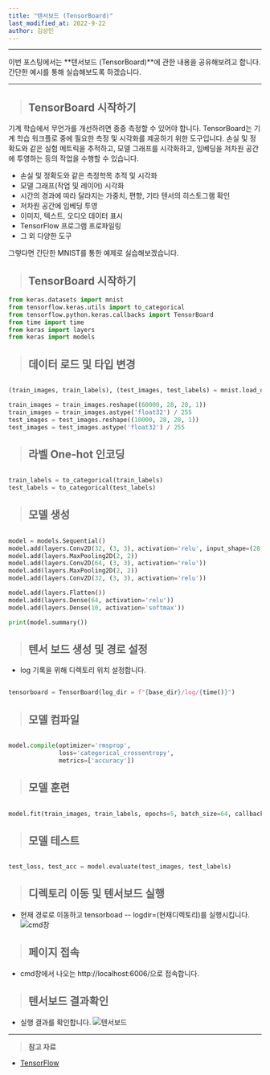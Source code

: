 ```yaml
---
title: "텐서보드 (TensorBoard)"
last_modified_at: 2022-9-22
author: 김상민
---
```


-------------

이번 포스팅에서는 **텐서보드 (TensorBoard)**에 관한 내용을 공유해보려고 합니다. 간단한 예시를 통해 실습해보도록 하겠습니다.

---------------

> ## TensorBoard 시작하기
기계 학습에서 무언가를 개선하려면 종종 측정할 수 있어야 합니다. TensorBoard는 기계 학습 워크플로 중에 필요한 측정 및 시각화를 제공하기 위한 도구입니다. 손실 및 정확도와 같은 실험 메트릭을 추적하고, 모델 그래프를 시각화하고, 임베딩을 저차원 공간에 투영하는 등의 작업을 수행할 수 있습니다.

   - 손실 및 정확도와 같은 측정학목 추적 및 시각화
   - 모델 그래프(작업 및 레이어) 시각화
   - 시간의 경과에 따라 달라지는 가중치, 편향, 기타 텐서의 히스토그램 확인
   - 저차원 공간에 임베딩 투영
   - 이미지, 텍스트, 오디오 데이터 표시
   - TensorFlow 프로그램 프로파일링
   - 그 외 다양한 도구


그렇다면 간단한 MNIST를 통한 예제로 실습해보겠습니다.


> ## TensorBoard 시작하기

```Python
from keras.datasets import mnist
from tensorflow.keras.utils import to_categorical
from tensorflow.python.keras.callbacks import TensorBoard
from time import time
from keras import layers
from keras import models
```


> ## 데이터 로드 및 타입 변경

```Python

(train_images, train_labels), (test_images, test_labels) = mnist.load_data() 

train_images = train_images.reshape((60000, 28, 28, 1))
train_images = train_images.astype('float32') / 255
test_images = test_images.reshape((10000, 28, 28, 1))
test_images = test_images.astype('float32') / 255

```


> ## 라벨 One-hot 인코딩

```Python

train_labels = to_categorical(train_labels)
test_labels = to_categorical(test_labels)

```


> ## 모델 생성

```Python

model = models.Sequential()
model.add(layers.Conv2D(32, (3, 3), activation='relu', input_shape=(28, 28, 1), padding='same'))
model.add(layers.MaxPooling2D(2, 2))
model.add(layers.Conv2D(64, (3, 3), activation='relu'))
model.add(layers.MaxPooling2D(2, 2))
model.add(layers.Conv2D(32, (3, 3), activation='relu'))

model.add(layers.Flatten())
model.add(layers.Dense(64, activation='relu'))
model.add(layers.Dense(10, activation='softmax'))

print(model.summary())

```


> ## 텐서 보드 생성 및 경로 설정
   - log 기록을 위해 디렉토리 위치 설정합니다.

```Python

tensorboard = TensorBoard(log_dir = f"{base_dir}/log/{time()}")

```


> ## 모델 컴파일

```Python

model.compile(optimizer='rmsprop',
              loss='categorical_crossentropy',
              metrics=['accuracy'])

```


> ## 모델 훈련

```Python

model.fit(train_images, train_labels, epochs=5, batch_size=64, callbacks=[tensorboard])

```


> ## 모델 테스트

```Python

test_loss, test_acc = model.evaluate(test_images, test_labels)

```


> ## 디렉토리 이동 및 텐서보드 실행
  - 현재 경로로 이동하고 tensorboad -- logdir=(현재디렉토리)를 실행시킵니다.
![cmd창](https://user-images.githubusercontent.com/60912905/191175474-12d9da01-6c44-48fd-bc27-9e74fe416cb8.JPG)


> ## 페이지 접속
  - cmd창에서 나오는 http://localhost:6006/으로 접속합니다.


> ## 텐서보드 결과확인
  - 실행 결과를 확인합니다.
![텐서보드](https://user-images.githubusercontent.com/60912905/191176037-23f790e0-4044-4590-add6-c692a61b74f6.JPG)


------------------------

> **참고 자료**  
* [TensorFlow](https://www.tensorflow.org/tensorboard/get_started?hl=ko)

